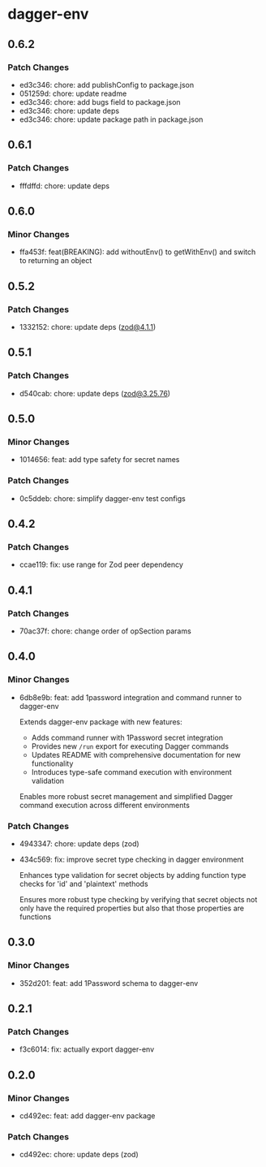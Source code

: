# dagger-env

## 0.6.2

### Patch Changes

- ed3c346: chore: add publishConfig to package.json
- 051259d: chore: update readme
- ed3c346: chore: add bugs field to package.json
- ed3c346: chore: update deps
- ed3c346: chore: update package path in package.json

## 0.6.1

### Patch Changes

- fffdffd: chore: update deps

## 0.6.0

### Minor Changes

- ffa453f: feat(BREAKING): add withoutEnv() to getWithEnv() and switch to returning an object

## 0.5.2

### Patch Changes

- 1332152: chore: update deps (zod@4.1.1)

## 0.5.1

### Patch Changes

- d540cab: chore: update deps (zod@3.25.76)

## 0.5.0

### Minor Changes

- 1014656: feat: add type safety for secret names

### Patch Changes

- 0c5ddeb: chore: simplify dagger-env test configs

## 0.4.2

### Patch Changes

- ccae119: fix: use range for Zod peer dependency

## 0.4.1

### Patch Changes

- 70ac37f: chore: change order of opSection params

## 0.4.0

### Minor Changes

- 6db8e9b: feat: add 1password integration and command runner to dagger-env

  Extends dagger-env package with new features:
  - Adds command runner with 1Password secret integration
  - Provides new `/run` export for executing Dagger commands
  - Updates README with comprehensive documentation for new functionality
  - Introduces type-safe command execution with environment validation

  Enables more robust secret management and simplified Dagger command execution across different environments

### Patch Changes

- 4943347: chore: update deps (zod)
- 434c569: fix: improve secret type checking in dagger environment

  Enhances type validation for secret objects by adding function type checks for 'id' and 'plaintext' methods

  Ensures more robust type checking by verifying that secret objects not only have the required properties but also that those properties are functions

## 0.3.0

### Minor Changes

- 352d201: feat: add 1Password schema to dagger-env

## 0.2.1

### Patch Changes

- f3c6014: fix: actually export dagger-env

## 0.2.0

### Minor Changes

- cd492ec: feat: add dagger-env package

### Patch Changes

- cd492ec: chore: update deps (zod)
